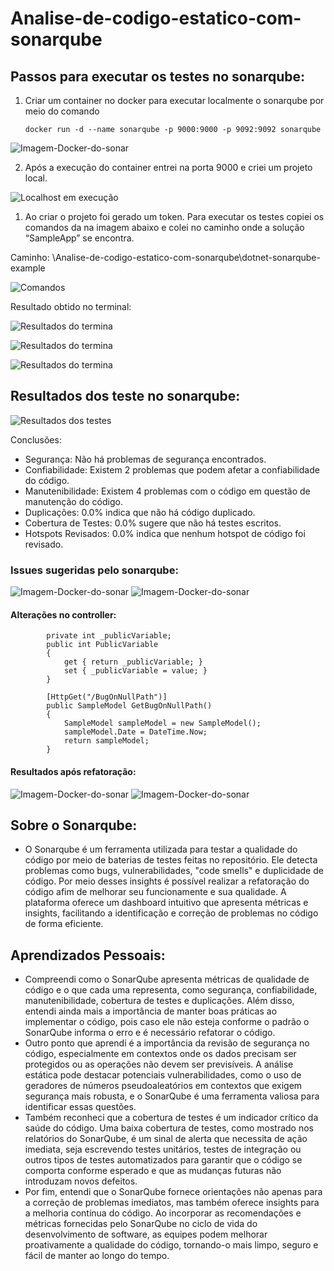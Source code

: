 # Analise-de-codigo-estatico-com-sonarqube

## Passos para executar os testes no sonarqube:

1. Criar um container no docker para executar localmente o sonarqube por meio do comando

   `docker run -d --name sonarqube -p 9000:9000 -p 9092:9092 sonarqube`

![Imagem-Docker-do-sonar](./Assets/Docker-img_sonar.png)

2. Após a execução do container entrei na porta 9000 e criei um projeto local.

![Localhost em execução](./Assets/localhost.png)

1. Ao criar o projeto foi gerado um token. Para executar os testes copiei os comandos da na imagem abaixo e colei no caminho onde a solução “SampleApp” se encontra.

Caminho: \Analise-de-codigo-estatico-com-sonarqube\dotnet-sonarqube-example

![Comandos](./Assets/comando-para-rodar-testes.png)

Resultado obtido no terminal:

![Resultados do termina](./Assets/resultado-terminal.png)

![Resultados do termina](./Assets/resultado-terminal-02.png)

![Resultados do termina](./Assets/resultado-terminal-03.png)

## Resultados dos teste no sonarqube:

![Resultados dos testes](./Assets/resultado-geral.png)

Conclusões:

- Segurança: Não há problemas de segurança encontrados.
- Confiabilidade: Existem 2 problemas que podem afetar a confiabilidade do código.
- Manutenibilidade: Existem 4 problemas com o código em questão de manutenção do código.
- Duplicações: 0.0% indica que não há código duplicado.
- Cobertura de Testes: 0.0% sugere que não há testes escritos.
- Hotspots Revisados: 0.0% indica que nenhum hotspot de código foi revisado.

### Issues sugeridas pelo sonarqube:

![Imagem-Docker-do-sonar](./Assets/issue_01.png)
![Imagem-Docker-do-sonar](./Assets/issue_02.png)

#### Alterações no controller:

```
        private int _publicVariable;
        public int PublicVariable
        {
            get { return _publicVariable; }
            set { _publicVariable = value; }
        }
```

```
        [HttpGet("/BugOnNullPath")]
        public SampleModel GetBugOnNullPath()
        {
            SampleModel sampleModel = new SampleModel();
            sampleModel.Date = DateTime.Now;
            return sampleModel;
        }
```

#### Resultados após refatoração:

![Imagem-Docker-do-sonar](./Assets/resultado-refatorado.png)
![Imagem-Docker-do-sonar](./Assets/issue-apos-refat.png)

## Sobre o Sonarqube:

- O Sonarqube é um ferramenta utilizada para testar a qualidade do código por meio de baterias de testes feitas no repositório. Ele detecta problemas como bugs, vulnerabilidades, "code smells" e duplicidade de código. Por meio desses insights é possível realizar a refatoração do código afim de melhorar seu funcionamente e sua qualidade. A plataforma oferece um dashboard intuitivo que apresenta métricas e insights, facilitando a identificação e correção de problemas no código de forma eficiente.

## Aprendizados Pessoais:

- Compreendi como o SonarQube apresenta métricas de qualidade de código e o que cada uma representa, como segurança, confiabilidade, manutenibilidade, cobertura de testes e duplicações. Além disso, entendi ainda mais a importância de manter boas práticas ao implementar o código, pois caso ele não esteja conforme o padrão o SonarQube informa o erro e é necessário refatorar o código.
- Outro ponto que aprendi é a importância da revisão de segurança no código, especialmente em contextos onde os dados precisam ser protegidos ou as operações não devem ser previsíveis. A análise estática pode destacar potenciais vulnerabilidades, como o uso de geradores de números pseudoaleatórios em contextos que exigem segurança mais robusta, e o SonarQube é uma ferramenta valiosa para identificar essas questões.
- Também reconheci que a cobertura de testes é um indicador crítico da saúde do código. Uma baixa cobertura de testes, como mostrado nos relatórios do SonarQube, é um sinal de alerta que necessita de ação imediata, seja escrevendo testes unitários, testes de integração ou outros tipos de testes automatizados para garantir que o código se comporta conforme esperado e que as mudanças futuras não introduzam novos defeitos.
- Por fim, entendi que o SonarQube fornece orientações não apenas para a correção de problemas imediatos, mas também oferece insights para a melhoria contínua do código. Ao incorporar as recomendações e métricas fornecidas pelo SonarQube no ciclo de vida do desenvolvimento de software, as equipes podem melhorar proativamente a qualidade do código, tornando-o mais limpo, seguro e fácil de manter ao longo do tempo.
